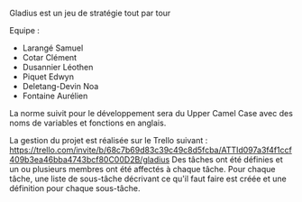 Gladius est un jeu de stratégie tout par tour

Equipe :
 - Larangé Samuel
 - Cotar Clément
 - Dusannier Léothen
 - Piquet Edwyn 
 - Deletang-Devin Noa 
 - Fontaine Aurélien

La norme suivit pour le développement sera du Upper Camel Case
avec des noms de variables et fonctions en anglais.

La gestion du projet est réalisée sur le Trello suivant : 
https://trello.com/invite/b/68c7b69d83c39c49c8d5fcba/ATTId097a3f4f1ccf409b3ea46bba4743bcf80C00D2B/gladius
Des tâches ont été définies et un ou plusieurs membres ont été affectés à chaque tâche.
Pour chaque tâche, une liste de sous-tâche décrivant ce qu'il faut faire est créée et une définition pour chaque sous-tâche. 
